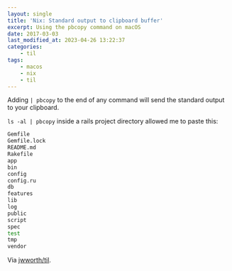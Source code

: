 ```yaml
---
layout: single
title: 'Nix: Standard output to clipboard buffer'
excerpt: Using the pbcopy command on macOS
date: 2017-03-03
last_modified_at: 2023-04-26 13:22:37
categories:
    - til
tags:
    - macos
    - nix
    - til
---
```


Adding `| pbcopy` to the end of any command will send the standard output
to your clipboard.

`ls -al | pbcopy` inside a rails project directory allowed me to paste this:

```bash
Gemfile
Gemfile.lock
README.md
Rakefile
app
bin
config
config.ru
db
features
lib
log
public
script
spec
test
tmp
vendor
```

Via [jwworth/til](https://github.com/jwworth/til).
